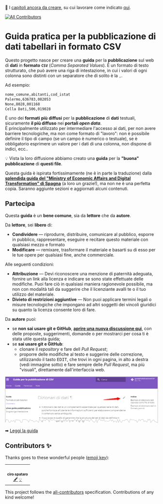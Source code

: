 🙏 I [capitoli ancora da creare](https://github.com/ondata/guidaPraticaPubblicazioneCSV/issues?q=is%3Aissue+is%3Aopen+label%3A%22da+elaborare%22+no%3Aassignee+sort%3Acreated-asc), su cui lavorare come indicato [qui](https://github.com/ondata/guidaPraticaPubblicazioneCSV/discussions/52#discussion-3767439).
<!-- ALL-CONTRIBUTORS-BADGE:START - Do not remove or modify this section -->
[![All Contributors](https://img.shields.io/badge/all_contributors-1-orange.svg?style=flat-square)](#contributors-)
<!-- ALL-CONTRIBUTORS-BADGE:END -->

# Guida pratica per la pubblicazione di dati tabellari in formato CSV

Questo progetto nasce per creare una **guida** per la **pubblicazione** sul web di **dati** in **formato** **`CSV`** (*Comma Separated Values*). È un formato di testo strutturato, che può avere una riga di intestazione, in cui i valori di ogni colonna sono distinti con un separatore che di solito è la `,`.

Ad esempio:

```
nome_comune,abitanti,cod_istat
Palermo,636783,082053
None,8028,001168
Cella Dati,506,019028
```

È uno dei **formati** **più** **diffusi** per la **pubblicazione** di **dati** testuali, sicuramente **il più diffuso** nei **portali *open data***.<br>È principalmente utilizzato per intermediare l'accesso ai dati, per non avere barriere tecnologiche, ma non come formato di "lavoro": non è possibile definire il tipo di campo (se un campo è numerico o testuale), se è obbligatorio esprimere un valore per i dati di una colonna, non dispone di indici, ecc..

💡 Vista la loro diffusione abbiamo creato una **guida** per la **"buona" pubblicazione** di **questi file**.

Questa guida è ispirata fortissimamente (ne è in parte la traduzione) dalla [**splendida guida del "Ministry of Economic Affairs and Digital Transformation” di Spagna**](https://datos.gob.es/en/documentacion/guia-practica-para-la-publicacion-de-datos-tabulares-en-archivos-csv) (a loro un grazie!), ma non ne è una perfetta copia. Saranno aggiunte sezioni e aggiornati alcuni contenuti.


## Partecipa

Questa **guida** è un **bene comune**, sia da **lettore** che da **autore**.

Da **lettore**, sei **libero** di:

- **Condividere** — riprodurre, distribuire, comunicare al pubblico, esporre in pubblico, rappresentare, eseguire e recitare questo materiale con qualsiasi mezzo e formato
- **Modificare** — remixare, trasformare il materiale e basarti su di esso per le tue opere
per qualsiasi fine, anche commerciale.

Alle seguenti condizioni:

- **Attribuzione** — Devi riconoscere una menzione di paternità adeguata, fornire un link alla licenza e indicare se sono state effettuate delle modifiche. Puoi fare ciò in qualsiasi maniera ragionevole possibile, ma non con modalità tali da suggerire che il licenziante avalli te o il tuo utilizzo del materiale.
- **Divieto di restrizioni aggiuntive** — Non puoi applicare termini legali o misure tecnologiche che impongano ad altri soggetti dei vincoli giuridici su quanto la licenza consente loro di fare.


Da **autore** puoi:

- se **non sai usare git e GitHub**, [**aprire una nuova discussione qui**](https://github.com/ondata/guidaPraticaPubblicazioneCSV/discussions), con delle proposte, suggerimenti, domande o per mostrarci per cosa ti è stata utile questa guida;
- se **sai usare git e GitHub**:
    - clonare il *repository* e fare dell *Pull Request*;
    - proporre delle modifiche al testo e suggerire delle correzione, utilizzando il tasto <kbd>EDIT</kbd>, che trovi in ogni pagina, in alto a destra (vedi immagine sotto) e fare sempre delle *Pull Request*, ma più "visuali", direttamente dall'interfaccia web.

[![](docs/imgs/edit_page.png)](https://ondata.github.io/guidaPraticaPubblicazioneCSV/guida/)

➡ [Leggi la guida](https://ondata.github.io/guidaPraticaPubblicazioneCSV/guida/)

## Contributors ✨

Thanks goes to these wonderful people ([emoji key](https://allcontributors.org/docs/en/emoji-key)):

<!-- ALL-CONTRIBUTORS-LIST:START - Do not remove or modify this section -->
<!-- prettier-ignore-start -->
<!-- markdownlint-disable -->
<table>
  <tr>
    <td align="center"><a href="http://cirospat.readthedocs.io"><img src="https://avatars.githubusercontent.com/u/3757525?v=4?s=100" width="100px;" alt=""/><br /><sub><b>ciro spataro</b></sub></a><br /><a href="#content-cirospat" title="Content">🖋</a> <a href="#example-cirospat" title="Examples">💡</a></td>
  </tr>
</table>

<!-- markdownlint-restore -->
<!-- prettier-ignore-end -->

<!-- ALL-CONTRIBUTORS-LIST:END -->

This project follows the [all-contributors](https://github.com/all-contributors/all-contributors) specification. Contributions of any kind welcome!
